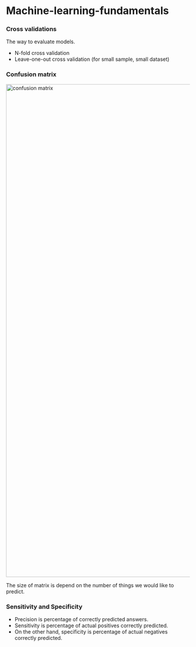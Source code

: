 # Machine-learning-fundamentals

### Cross validations

The way to evaluate models.
- N-fold cross validation
- Leave-one-out cross validation (for small sample, small dataset)

### Confusion matrix
<img width="1348" alt="confusion matrix" src="https://user-images.githubusercontent.com/10975154/218751202-2538e507-a153-4936-ae1d-a8d05e385da9.png">

The size of matrix is depend on the number of things we would like to predict.

### Sensitivity and Specificity
- Precision is percentage of correctly predicted answers.
- Sensitivity is percentage of actual positives correctly predicted.
- On the other hand, specificity is percentage of actual negatives correctly predicted.

